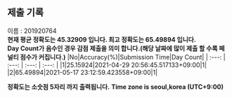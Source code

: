 


  
## 제출 기록  
이름 : 201920764  
**현재 평균 정확도는 45.32909 입니다. 최고 정확도는 65.49894 입니다.**  
**Day Count가 음수인 경우 감점 제출을 의미 합니다.(해당 날짜에 많이 제출 할 수록 페널티 점수가 커집니다.)**
|No|Accuracy(%)|Submission Time|Day Count|
| :---: | :---: | :---: | :---: |
|1|25.15924|2021-04-29 20:56:45.517133+09:00|1|
|2|65.49894|2021-05-17 23:12:59.423558+09:00|1|


**정확도는 소숫점 5자리 까지 출력됩니다.**
**Time zone is seoul,korea (UTC+9:00)**
